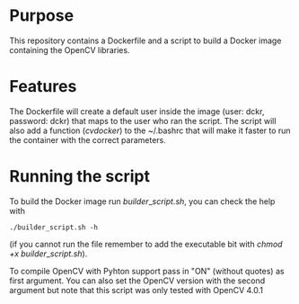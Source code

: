 # Purpose
This repository contains a Dockerfile and a script to build a Docker image containing the OpenCV libraries.

# Features
The Dockerfile will create a default user inside the image (user: dckr, password: dckr) that maps to the user who ran the script. The script will also add a function (_cvdocker_) to the ~/.bashrc that will make it faster to run the container with the correct parameters.

# Running the script
To build the Docker image run _builder_\__script.sh_, you can check the help with

	./builder_script.sh -h

(if you cannot run the file remember to add the executable bit with _chmod +x builder_\__script.sh_).

To compile OpenCV with Pyhton support pass in "ON" (without quotes) as first argument. You can also set the OpenCV version with the second argument but note that this script was only tested with OpenCV 4.0.1
